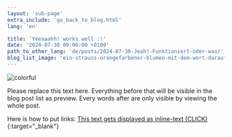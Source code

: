 ```yaml
---
layout: 'sub-page'
extra_include: 'go_back_to_blog.html'
lang: 'en'

title: 'Yeeaaahh! works well :)'
date: '2024-07-30 09:00:00 +0100'
path_to_other_lang: 'de/posts/2024-07-30-Jeah!-Funktioniert-oder-was/'
blog_list_image: 'ein-strauss-orangefarbener-blumen-mit-dem-wort-darauf.jpg_1000_70percent.webp'
---
```

![colorful](../../../assets/img/posts/ein-strauss-orangefarbener-blumen-mit-dem-wort-darauf.jpg_1000_70percent.webp "Featured Blog Post Foto")

Please replace this text here. Everything before that<!--more--> will be visible in the blog post list as preview. Every words after are only visible by viewing the whole post.

Here is how to put links: [This text gets displayed as inline-text (CLICK)](https://www.startnext.com/nbtf-right-where-you-are){:target="_blank"}

